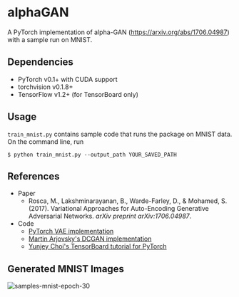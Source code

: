 # alphaGAN

A PyTorch implementation of alpha-GAN (https://arxiv.org/abs/1706.04987) with a sample run on MNIST.

## Dependencies

- PyTorch v0.1+ with CUDA support
- torchvision v0.1.8+
- TensorFlow v1.2+ (for TensorBoard only)

## Usage

`train_mnist.py` contains sample code that runs the package on MNIST data. On the command line, run 
```
$ python train_mnist.py --output_path YOUR_SAVED_PATH
```

## References

* Paper
  - Rosca, M., Lakshminarayanan, B., Warde-Farley, D., & Mohamed, S. (2017). Variational Approaches for Auto-Encoding Generative Adversarial Networks. _arXiv preprint arXiv:1706.04987_.
* Code
  - [PyTorch VAE implementation](https://github.com/pytorch/examples/blob/master/vae/main.py)
  - [Martin Arjovsky's DCGAN implementation](https://github.com/martinarjovsky/WassersteinGAN/blob/master/models/dcgan.py)
  - [Yunjey Choi's TensorBoard tutorial for PyTorch](https://github.com/yunjey/pytorch-tutorial/blob/master/tutorials/04-utils/tensorboard/main.py)
  
## Generated MNIST Images
![samples-mnist-epoch-30](https://github.com/yjchoe/alphaGAN/blob/master/samples.png)
